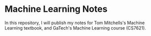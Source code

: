 # Machine Learning Notes
In this repository, I will publish my notes for Tom Mitchells's Machine Learning textbook, and GaTech's Machine Learning course (CS7621).
